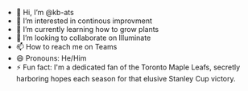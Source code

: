 - 👋 Hi, I’m @kb-ats
- 👀 I’m interested in continous improvment
- 🌱 I’m currently learning how to grow plants
- 💞️ I’m looking to collaborate on Illuminate
- 📫 How to reach me on Teams
- 😄 Pronouns: He/Him
- ⚡ Fun fact: I'm a dedicated fan of the Toronto Maple Leafs, secretly harboring hopes each season for that elusive Stanley Cup victory.
<!---
kb-ats/kb-ats is a ✨ special ✨ repository because its `README.md` (this file) appears on your GitHub profile.
You can click the Preview link to take a look at your changes.
--->
